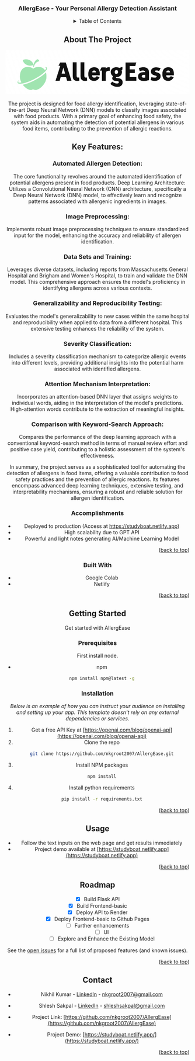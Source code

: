 <a name="readme-top"></a>


<!-- PROJECT LOGO -->
<br />
<div align="center">

  <h3 align="center">AllergEase - Your Personal Allergy Detection Assistant</h3>


<!-- TABLE OF CONTENTS -->
<details>
  <summary>Table of Contents</summary>
  <ol>
    <li>
      <a href="#about-the-project">About The Project</a>
      <ul>
        <li><a href="#built-with">Built With</a></li>
      </ul>
    </li>
    <li>
      <a href="#getting-started">Getting Started</a>
      <ul>
        <li><a href="#prerequisites">Prerequisites</a></li>
        <li><a href="#installation">Installation</a></li>
      </ul>
    </li>
    <li><a href="#usage">Usage</a></li>
    <li><a href="#roadmap">Roadmap</a></li>
    <li><a href="#contributing">Contributing</a></li>
    <li><a href="#license">License</a></li>
    <li><a href="#contact">Contact</a></li>
  </ol>
</details>



<!-- ABOUT THE PROJECT -->
## About The Project

<a href="https://studyboat.netlify.app">
    <img src="frontend/app/src/assets/Logofull.png" alt="Logo">
</a>

The project is designed for food allergy identification, leveraging state-of-the-art Deep Neural Network (DNN) models to classify images associated with food products. With a primary goal of enhancing food safety, the system aids in automating the detection of potential allergens in various food items, contributing to the prevention of allergic reactions.

## Key Features:

### Automated Allergen Detection:
The core functionality revolves around the automated identification of potential allergens present in food products.
Deep Learning Architecture:
Utilizes a Convolutional Neural Network (CNN) architecture, specifically a Deep Neural Network (DNN) model, to effectively learn and recognize patterns associated with allergenic ingredients in images.

### Image Preprocessing:
Implements robust image preprocessing techniques to ensure standardized input for the model, enhancing the accuracy and reliability of allergen identification.

### Data Sets and Training:
Leverages diverse datasets, including reports from Massachusetts General Hospital and Brigham and Women's Hospital, to train and validate the DNN model. This comprehensive approach ensures the model's proficiency in identifying allergens across various contexts.

### Generalizability and Reproducibility Testing:
Evaluates the model's generalizability to new cases within the same hospital and reproducibility when applied to data from a different hospital. This extensive testing enhances the reliability of the system.

### Severity Classification:
Includes a severity classification mechanism to categorize allergic events into different levels, providing additional insights into the potential harm associated with identified allergens.

### Attention Mechanism Interpretation:
Incorporates an attention-based DNN layer that assigns weights to individual words, aiding in the interpretation of the model's predictions. High-attention words contribute to the extraction of meaningful insights.

### Comparison with Keyword-Search Approach:
Compares the performance of the deep learning approach with a conventional keyword-search method in terms of manual review effort and positive case yield, contributing to a holistic assessment of the system's effectiveness.

In summary, the project serves as a sophisticated tool for automating the detection of allergens in food items, offering a valuable contribution to food safety practices and the prevention of allergic reactions. Its features encompass advanced deep learning techniques, extensive testing, and interpretability mechanisms, ensuring a robust and reliable solution for allergen identification.



 ### Accomplishments

* Deployed to production (Access at https://studyboat.netlify.app)
* High scalability due to GPT API
* Powerful and light notes generating AI/Machine Learning Model


<p align="right">(<a href="#readme-top">back to top</a>)</p>



### Built With

* Google Colab
* Netlify

<p align="right">(<a href="#readme-top">back to top</a>)</p>



<!-- GETTING STARTED -->
## Getting Started

Get started with AllergEase

### Prerequisites

First install node.
* npm
  ```sh
  npm install npm@latest -g
  ```

### Installation

_Below is an example of how you can instruct your audience on installing and setting up your app. This template doesn't rely on any external dependencies or services._

1. Get a free API Key at [https://openai.com/blog/openai-api](https://openai.com/blog/openai-api)
2. Clone the repo
   ```sh
   git clone https://github.com/nkgroot2007/AllergEase.git
   ```
3. Install NPM packages
   ```sh
   npm install
   ```
4. Install python requirements
    ```sh
    pip install -r requirements.txt
    ```

<p align="right">(<a href="#readme-top">back to top</a>)</p>



<!-- USAGE EXAMPLES -->
## Usage

* Follow the text inputs on the web page and get results immediately
* Project demo available at [https://studyboat.netlify.app](https://studyboat.netlify.app)

<p align="right">(<a href="#readme-top">back to top</a>)</p>



<!-- ROADMAP -->
## Roadmap

- [x] Build Flask API
- [x] Build Frontend-basic
- [x] Deploy API to Render
- [x] Deploy Frontend-basic to Github Pages
- [ ] Further enhancements
    - [ ] UI
    - [ ] Explore and Enhance the Existing Model

See the [open issues](https://github.com/nkgroot2007/AllergEase/issues) for a full list of proposed features (and known issues).

<p align="right">(<a href="#readme-top">back to top</a>)</p>



<!-- CONTACT -->
## Contact

* Nikhil Kumar - [LinkedIn](https://www.linkedin.com/in/nikhil-kumar-599485285/) - nkgroot2007@gmail.com
* Shlesh Sakpal - [LinkedIn](https://www.linkedin.com/in/shlesh/) - shleshsakpal@gmail.com

* Project Link: [https://github.com/nkgroot2007/AllergEase](https://github.com/nkgroot2007/AllergEase)
* Project Demo: [https://studyboat.netlify.app/](https://studyboat.netlify.app/)

<p align="right">(<a href="#readme-top">back to top</a>)</p>


